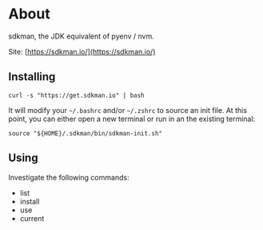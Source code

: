 # About

sdkman, the JDK equivalent of pyenv / nvm.

Site: [https://sdkman.io/](https://sdkman.io/)



## Installing

```
curl -s "https://get.sdkman.io" | bash
```

It will modify your `~/.bashrc` and/or `~/.zshrc` to source an init file. At this point, you can either open a new terminal or run in an the existing terminal:
```
source "${HOME}/.sdkman/bin/sdkman-init.sh"
```


## Using

Investigate the following commands:

- list
- install
- use
- current
